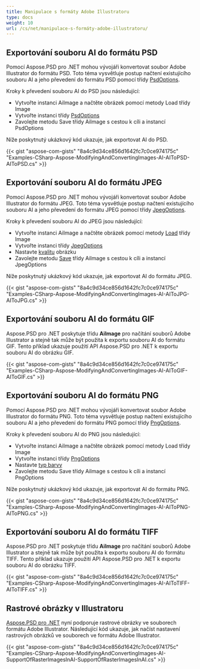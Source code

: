 ```yaml
---
title: Manipulace s formáty Adobe Illustratoru
type: docs
weight: 10
url: /cs/net/manipulace-s-formáty-adobe-illustratoru/
---
```


## **Exportování souboru AI do formátu PSD**
Pomocí Aspose.PSD pro .NET mohou vývojáři konvertovat soubor Adobe Illustrator do formátu PSD. Toto téma vysvětluje postup načtení existujícího souboru AI a jeho převedení do formátu PSD pomocí třídy [PsdOptions](https://reference.aspose.com/net/psd/aspose.psd.imageoptions/psdoptions).

Kroky k převedení souboru AI do PSD jsou následující:

- Vytvořte instanci AiImage a načtěte obrázek pomocí metody Load třídy Image
- Vytvořte instanci třídy [PsdOptions](https://reference.aspose.com/net/psd/aspose.psd.imageoptions/psdoptions)
- Zavolejte metodu Save třídy AiImage s cestou k cíli a instancí PsdOptions

Níže poskytnutý ukázkový kód ukazuje, jak exportovat AI do PSD.



{{< gist "aspose-com-gists" "8a4c9d34ce856d1642fc7c0ce974175c" "Examples-CSharp-Aspose-ModifyingAndConvertingImages-AI-AIToPSD-AIToPSD.cs" >}}
## **Exportování souboru AI do formátu JPEG**
Pomocí Aspose.PSD pro .NET mohou vývojáři konvertovat soubor Adobe Illustrator do formátu JPEG. Toto téma vysvětluje postup načtení existujícího souboru AI a jeho převedení do formátu JPEG pomocí třídy [JpegOptions](https://reference.aspose.com/net/psd/aspose.psd.imageoptions/jpegoptions).

Kroky k převedení souboru AI do JPEG jsou následující:

- Vytvořte instanci AiImage a načtěte obrázek pomocí metody [Load](https://reference.aspose.com/psd/net/aspose.psd/image/methods/load/index) třídy Image
- Vytvořte instanci třídy [JpegOptions](https://reference.aspose.com/net/psd/aspose.psd.imageoptions/jpegoptions)
- Nastavte [kvalitu](https://reference.aspose.com/psd/net/aspose.psd.imageoptions/jpegoptions/properties/quality) obrázku
- Zavolejte metodu [Save](https://reference.aspose.com/psd/net/aspose.psd/image/methods/save) třídy AiImage s cestou k cíli a instancí JpegOptions

Níže poskytnutý ukázkový kód ukazuje, jak exportovat AI do formátu JPEG.



{{< gist "aspose-com-gists" "8a4c9d34ce856d1642fc7c0ce974175c" "Examples-CSharp-Aspose-ModifyingAndConvertingImages-AI-AIToJPG-AIToJPG.cs" >}}
## **Exportování souboru AI do formátu GIF**
Aspose.PSD pro .NET poskytuje třídu **AiImage** pro načítání souborů Adobe Illustrator a stejně tak může být použita k exportu souboru AI do formátu GIF. Tento příklad ukazuje použití API Aspose.PSD pro .NET k exportu souboru AI do obrázku GIF.

{{< gist "aspose-com-gists" "8a4c9d34ce856d1642fc7c0ce974175c" "Examples-CSharp-Aspose-ModifyingAndConvertingImages-AI-AIToGIF-AIToGIF.cs" >}}
## **Exportování souboru AI do formátu PNG**
Pomocí Aspose.PSD pro .NET mohou vývojáři konvertovat soubor Adobe Illustrator do formátu PNG. Toto téma vysvětluje postup načtení existujícího souboru AI a jeho převedení do formátu PNG pomocí třídy [PngOptions](https://reference.aspose.com/net/psd/aspose.psd.imageoptions/pngoptions).

Kroky k převedení souboru AI do PNG jsou následující:

- Vytvořte instanci AiImage a načtěte obrázek pomocí metody Load třídy Image
- Vytvořte instanci třídy [PngOptions](https://reference.aspose.com/net/psd/aspose.psd.imageoptions/pngoptions)
- Nastavte [typ barvy](https://reference.aspose.com/psd/net/aspose.psd.imageoptions/pngoptions/properties/colortype)
- Zavolejte metodu Save třídy AiImage s cestou k cíli a instancí PngOptions

Níže poskytnutý ukázkový kód ukazuje, jak exportovat AI do formátu PNG.


{{< gist "aspose-com-gists" "8a4c9d34ce856d1642fc7c0ce974175c" "Examples-CSharp-Aspose-ModifyingAndConvertingImages-AI-AIToPNG-AIToPNG.cs" >}}
## **Exportování souboru AI do formátu TIFF**
Aspose.PSD pro .NET poskytuje třídu **AiImage** pro načítání souborů Adobe Illustrator a stejně tak může být použita k exportu souboru AI do formátu TIFF. Tento příklad ukazuje použití API Aspose.PSD pro .NET k exportu souboru AI do obrázku TIFF.

{{< gist "aspose-com-gists" "8a4c9d34ce856d1642fc7c0ce974175c" "Examples-CSharp-Aspose-ModifyingAndConvertingImages-AI-AIToTIFF-AIToTIFF.cs" >}}
## **Rastrové obrázky v Illustratoru**
[Aspose.PSD pro .NET](https://products.aspose.com/psd/net) nyní podporuje rastrové obrázky ve souborech formátu Adobe Illustrator. Následující kód ukazuje, jak načíst nastavení rastrových obrázků ve souborech ve formátu Adobe Illustrator.

{{< gist "aspose-com-gists" "8a4c9d34ce856d1642fc7c0ce974175c" "Examples-CSharp-Aspose-ModifyingAndConvertingImages-AI-SupportOfRasterImagesInAI-SupportOfRasterImagesInAI.cs" >}}
